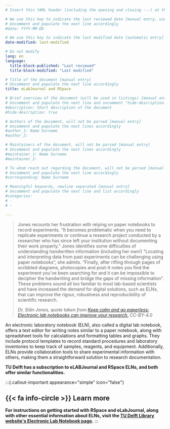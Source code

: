 ```yaml
---
# Insert this YAML header (including the opening and closing ---) at the beginning of the document and fill it out accordingly

# We use this key to indicate the last reviewed date [manual entry, use YYYY-MM-DD]
# Uncomment and populate the next line accordingly
#date: YYYY-MM-DD

# We use this key to indicate the last modified date [automatic entry]
date-modified: last-modified

# Do not modify
lang: en
language: 
  title-block-published: "Last reviewed"
  title-block-modified: "Last modified"

# Title of the document [manual entry]
# Uncomment and populate the next line accordingly
title: eLabJournal and RSpace

# Brief overview of the document (will be used in listings) [manual entry]
# Uncomment and populate the next line and uncomment "hide-description: true".
#description: Short description of the document
#hide-description: true

# Authors of the document, will not be parsed [manual entry]
# Uncomment and populate the next lines accordingly
#author_1: Name Surname
#author_2:

# Maintainers of the document, will not be parsed [manual entry]
# Uncomment and populate the next lines accordingly
#maintainer_1: Name Surname
#maintainer_2:

# To whom reach out regarding the document, will not be parsed [manual entry]
# Uncomment and populate the next line accordingly
#corresponding: Name Surname

# Meaningful keywords, newline separated [manual entry]
# Uncomment and populate the next line and list accordingly
#categories: 
# - 
# - 

---
```


> Jones recounts her frustration with relying on paper notebooks to record experiments. “It becomes problematic when you need to replicate experiments or continue a research project conducted by a researcher who has since left your institution without documenting their work properly.” Jones identifies some difficulties of understanding handwritten information (including her own!) “Locating and interpreting data from past experiments can be challenging using paper notebooks”, she admits. “Finally, after rifling through pages of scribbled diagrams, photocopies and post-it notes you find the experiment you’ve been searching for and it can be impossible to decipher the handwriting and bridge the gaps of missing information”. These problems sound all too familiar to most lab-based scientists and have increased the demand for digital solutions, such as ELNs, that can improve the rigour, robustness and reproducibility of scientific research.
>
> *Dr, Siân Jones, quote taken from [Keep calm and go paperless: Electronic lab notebooks can improve your research.](https://openworking.wordpress.com/2019/07/05/keep-calm-and-go-paperless-electronic-lab-notebooks-can-improve-your-research/) CC-BY-4.0*

An electronic laboratory notebook (ELN), also called a digital lab notebook, offers a text editor for writing notes similar to a paper notebook, along with spreadsheet tools for calculations and formatting tables and graphs. They include protocol templates to record standard procedures and laboratory inventories to keep track of samples, reagents, and equipment. Additionally, ELNs provide collaboration tools to share experimental information with others, making them a straightforward solution to research documentation.

**TU Delft has a subscription to eLABJournal and RSpace ELNs, and both offer similar functionalities.**

<!-- Both RSpace and eLabJournal include built-in laboratory *Inventory modules* for tracking samples and managing protocols. TU Delft provides a different tool called _**Lab Servant**_ that offers comparable functionality while adhering to health, safety and environmental regulations specific to TU Delft, and connects with existing TU Delft systems and workflows. In some cases, you might need to use *Lab Servant* rather than the *Inventory features* in the ELNs. -->

:::{.callout-important appearance="simple" icon="false"}
## {{< fa info-circle >}} Learn more
**For instructions on getting started with RSpace and eLabJournal, along with other essential information about ELNs, visit the [TU Delft Library website's Electronic Lab Notebook page](https://www.tudelft.nl/en/library/current-topics/research-data-management/r/manage/electronic-lab-notebook).**
:::

